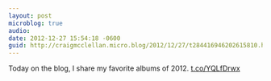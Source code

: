 ```yaml
---
layout: post
microblog: true
audio: 
date: 2012-12-27 15:54:18 -0600
guid: http://craigmcclellan.micro.blog/2012/12/27/t284416946202615810.html
---
```

Today on the blog, I share my favorite albums of 2012. [t.co/YQLfDrwx](http://t.co/YQLfDrwx)
